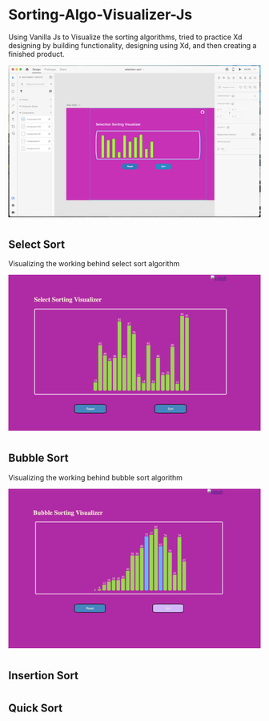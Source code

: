 # Sorting-Algo-Visualizer-Js

Using Vanilla Js to Visualize the sorting algorithms, tried to practice Xd designing by building functionality, designing using Xd, and then creating a finished product.

![xd-](https://github.com/Nisarg38/Sorting-Algo-Visualizer-Js/blob/main/images/xd-.jpg)

#

## Select Sort

Visualizing the working behind select sort algorithm

![select-sort](https://github.com/Nisarg38/Sorting-Algo-Visualizer-Js/blob/main/images/select-sort.jpg)

#

## Bubble Sort

Visualizing the working behind bubble sort algorithm

![bubble-sort](https://github.com/Nisarg38/Sorting-Algo-Visualizer-Js/blob/main/images/bubble-sort.jpg)

#

## Insertion Sort

#

## Quick Sort
